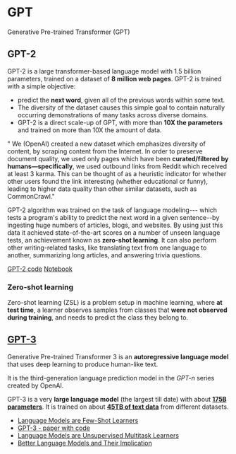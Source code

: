 # GPT

Generative Pre-trained Transformer (GPT)

## GPT-2

GPT-2 is a large transformer-based language model with 1.5 billion parameters, trained on a dataset  of **8 million web pages**. 
GPT-2 is trained with a simple objective: 
- predict the **next word**, given all of the previous words within some text. 
- The diversity of the dataset causes this simple goal to contain naturally occurring demonstrations of many tasks across diverse domains. 
- GPT-2 is a direct scale-up of GPT, with more than **10X the parameters** and trained on more than 10X the amount of data.


" We (OpenAI) created a new dataset which emphasizes diversity of content, by scraping content from the Internet. In order to preserve document quality, we used only pages which have been **curated/filtered by humans—specifically**, we used outbound links from Reddit which received at least 3 karma. This can be thought of as a heuristic indicator for whether other users found the link interesting (whether educational or funny), leading to higher data quality than other similar datasets, such as CommonCrawl."



GPT-2 algorithm was trained on the task of language modeling--- which tests a program's ability to predict the next word in a given sentence--by ingesting huge numbers of articles, blogs, and websites. By using just this data it achieved state-of-the-art scores on a number of unseen language tests, an achievement known as **zero-shot learning**. It can also perform other writing-related tasks, like translating text from one language to another, summarizing long articles, and answering trivia questions.


[GPT-2 code](https://github.com/openai/gpt-2)
[Notebook](https://colab.research.google.com/github/ilopezfr/gpt-2/blob/master/gpt-2-playground_.ipynb)


### Zero-shot learning 
Zero-shot learning (ZSL) is a problem setup in machine learning, where **at test time**, a learner observes samples from classes that **were not observed during training**, and needs to predict the class they belong to.


## [GPT-3](https://github.com/openai/gpt-3)
Generative Pre-trained Transformer 3 is an **autoregressive language model** that uses deep learning to produce human-like text. 

It is the third-generation language prediction model in the *GPT-n* series created by OpenAI.


GPT-3 is a very **large language model** (the largest till date) with about [**175B parameters**](https://github.com/openai/gpt-3/blob/master/175b_samples.jsonl). It is trained on about [**45TB of text data**](https://github.com/openai/gpt-3/blob/master/dataset_statistics/languages_by_character_count.csv) from different datasets.

- [Language Models are Few-Shot Learners](https://arxiv.org/pdf/2005.14165.pdf)
- [GPT-3 - paper with code](https://paperswithcode.com/method/gpt-3)
- [Language Models are Unsupervised Multitask Learners](https://cdn.openai.com/better-language-models/language_models_are_unsupervised_multitask_learners.pdf)
- [Better Language Models and Their Implication](https://openai.com/blog/better-language-models/)



